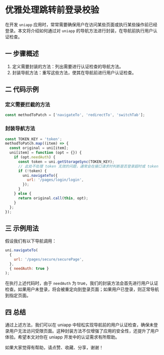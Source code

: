 # 优雅处理跳转前登录校验

在开发 `uniapp` 应用时，常常需要确保用户在访问某些页面或执行某些操作前已经登录。本文将介绍如何通过对 `uniapp` 的导航方法进行封装，在导航前执行用户认证检查。

## 一 步骤概述

1.  定义需要封装的方法：列出需要进行认证检查的导航方法。
2.  封装导航方法：重写这些方法，使其在导航前进行用户认证检查。

## 二 代码示例

### 定义需要拦截的方法

```js
const methodToPatch = ['navigateTo', 'redirectTo', 'switchTab'];
```

### 封装导航方法

```js
const TOKEN_KEY = 'token';
methodToPatch.map((item) => {
  const original = uni[item];
  uni[item] = function (opt = {}) {
    if (opt.needAuth) {
      const token = uni.getStorageSync(TOKEN_KEY);
      // 此处不处理 token 无效的问题，通常会在接口请求时判断是否登录超时或 token 无效，因此无需在此关心 token 的有效性。
      if (!token) {
        uni.navigateTo({
          url: '/pages/login/login',
        });
      }
    } else {
      return original.call(this, opt);
    }
  };
});
```

## 三 示例用法

假设我们有以下导航调用：

```js
uni.navigateTo(
  {
    url: '/pages/secure/securePage',
  },
  { needAuth: true }
);
```

在执行上述代码时，由于 `needAuth` 为 true，我们的封装方法会首先进行用户认证检查。如果用户未登录，将会被重定向到登录页面；如果用户已登录，则正常导航到指定页面。

## 四 总结

通过上述方法，我们可以在 uniapp 中轻松实现导航前的用户认证检查，确保未登录用户无法访问受限页面。这种封装方法不仅增强了应用的安全性，还提升了用户体验。希望本文对你在 uniapp 开发中的认证需求有所帮助。

如果大家觉得有帮助，请点赞、收藏、分享，谢谢！
